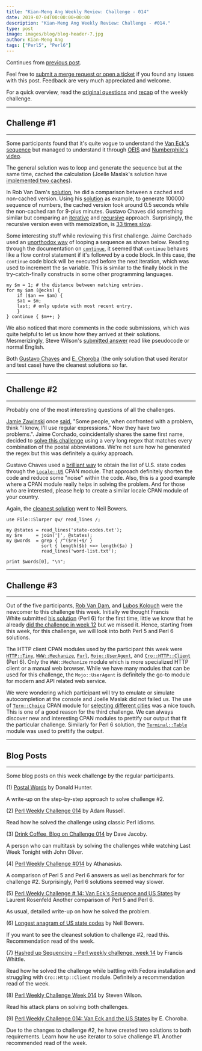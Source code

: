 ```yaml
---
title: "Kian-Meng Ang Weekly Review: Challenge - 014"
date: 2019-07-04T00:00:00+00:00
description: "Kian-Meng Ang Weekly Review: Challenge - #014."
type: post
image: images/blog/blog-header-7.jpg
author: Kian-Meng Ang
tags: ["Perl5", "Perl6"]
---
```


Continues from [previous post](https://www.kianmeng.org/2019/06/perl-weekly-challenge-013-2019-week-26.html).

Feel free to [submit a merge request or open a ticket](https://github.com/manwar/perlweeklychallenge) if you found any
issues with this post. Feedback are very much appreciated and welcome. 

For a quick overview, read the [original questions](https://perlweeklychallenge.org/blog/perl-weekly-challenge-014/)
and [recap](https://perlweeklychallenge.org/blog/recap-challenge-014/) of the weekly challenge. 

***
## Challenge #1
***

Some participants found that it's quite vogue to understand the [Van Eck's sequence](https://en.wikipedia.org/wiki/Van_Eck%27s_sequence) but managed to understand it through [OEIS](https://oeis.org/A181391) and [Numberphile's
video](https://www.youtube.com/watch?v=etMJxB-igrc). 

The general solution was to loop and generate the sequence but at the same time, cached the
calculation (Joelle Maslak's solution have [implemented two caches](https://github.com/manwar/perlweeklychallenge-club/blob/master/challenge-014/joelle-maslak/perl5/ch-1.pl)).

In Rob Van Dam's [solution](https://github.com/manwar/perlweeklychallenge-club/blob/master/challenge-014/rob-van-dam/perl5/ch-1.pl), he did a comparison between a cached and non-cached version. Using his [solution](https://github.com/manwar/perlweeklychallenge-club/blob/master/challenge-014/rob-van-dam/perl5/ch-1.pl) as example, to generate 100000 sequence of numbers, the cached version took around 0.5 seconds while the non-cached ran for 9-plus minutes. Gustavo Chaves did something similar but comparing an [iterative](https://github.com/manwar/perlweeklychallenge-club/blob/master/challenge-014/gustavo-chaves/perl5/ch-1.pl) and [recursive](https://github.com/manwar/perlweeklychallenge-club/blob/master/challenge-014/gustavo-chaves/perl5/ch-1-recursive.pl) approach. Surprisingly, the recursive version even with memoization, is [33 times
slow](https://github.com/manwar/perlweeklychallenge-club/blob/master/challenge-014/gustavo-chaves/perl5/README.pod).

Some interesting stuff while reviewing this first challenge. Jaime Corchado used an [unorthodox way](https://github.com/manwar/perlweeklychallenge-club/blob/master/challenge-014/jaime/perl5/ch-1.pl) of looping a sequence as shown below. Reading through the documentation on [`continue`](https://perldoc.perl.org/functions/continue.html), it seemed that `continue` behaves like a flow control statement if it's followed by a code block. In this case, the `continue` code block will be executed before the next iteration, which was used to increment the `$m` variable. This is similar to the finally block in the try-catch-finally constructs in some other programming languages.

    my $m = 1; # the distance between matching entries.
    for my $am (@ecks) {
        if ($an == $am) {
    	$a1 = $m;
    	last; # only update with most recent entry.
        }
    } continue { $m++; }

We also noticed that more comments in the code submissions, which was quite helpful to let us know how they arrived at their solutions. Mesmerizingly, Steve Wilson's [submitted answer](https://github.com/manwar/perlweeklychallenge-club/blob/master/challenge-014/steven-wilson/perl5/ch-1.pl) read like pseudocode or normal English. 

Both [Gustavo Chaves](https://github.com/manwar/perlweeklychallenge-club/blob/master/challenge-014/gustavo-chaves/perl5/ch-1.pl) and [E. Choroba](https://github.com/manwar/perlweeklychallenge-club/blob/master/challenge-014/e-choroba/perl5/ch-1.pl) (the only solution that used iterator and test case) have the cleanest solutions so far. 


***
## Challenge #2
***

Probably one of the most interesting questions of all the challenges. 

[Jamie Zawinski](https://en.wikiquote.org/wiki/Jamie_Zawinski) once [said](http://regex.info/blog/2006-09-15/247), "Some people, when confronted with a problem, think "I know, I'll use regular expressions." Now they have two problems.". Jaime Corchado, coincidentally shares the same first name, decided to [solve this challenge](https://github.com/manwar/perlweeklychallenge-club/blob/master/challenge-014/jaime/perl5/ch-2.pl) using a very long regex that matches every combination of the postal abbreviations. We're not sure how he generated the regex but this was definitely a quirky approach. 

Gustavo Chaves used a [brilliant way](https://github.com/manwar/perlweeklychallenge-club/blob/master/challenge-014/gustavo-chaves/perl5/ch-2.pl) to obtain the list of U.S. state codes through the [`Locale::US`](https://metacpan.org/pod/Locale::US) CPAN module. That approach definitely shorten the code and reduce some "noise" within the code. Also, this is a good example where a CPAN module really helps in solving the problem. And for those who are interested, please help to create a similar locale CPAN module of your country. 

Again, the [cleanest solution](http://neilb.org/2019/06/26/state-code-anagrams.html) went to Neil Bowers.

    use File::Slurper qw/ read_lines /;

    my @states = read_lines('state-codes.txt');
    my $re     = join('|', @states);
    my @words  = grep { /^($re)+$/ }
                 sort { length($b) <=> length($a) }
                 read_lines('word-list.txt');

    print $words[0], "\n";

***
## Challenge #3
***

Out of the five participants, [Rob Van Dam](https://github.com/manwar/perlweeklychallenge-club/blob/master/challenge-014/rob-van-dam/perl5/ch-3.pl), and [Lubos Kolouch](https://github.com/manwar/perlweeklychallenge-club/blob/master/challenge-014/lubos-kolouch/perl5/ch-3.pl) were the newcomer to this challenge this week. Initially we thought Francis White submitted [his solution](https://github.com/manwar/perlweeklychallenge-club/blob/master/challenge-014/fjwhittle/perl6/ch-3.p6) (Perl 6) for the first time, little we know that he already [did the challenge in week 12](https://github.com/fjwhittle/perlweeklychallenge-club/blob/master/challenge-012/fjwhittle/perl6/ch-3.p6) but we missed it. Hence, starting from this week, for this challenge, we will look into both Perl 5 and Perl 6 solutions. 

The HTTP client CPAN modules used by the participant this week were [`HTTP::Tiny`](https://metacpan.org/pod/HTTP::Tiny), [`WWW::Mechanize`](https://metacpan.org/pod/WWW::Mechanize), [`Furl`](https://metacpan.org/pod/Furl), [`Mojo::UserAgent`](https://metacpan.org/pod/Mojo::UserAgent), and [`Cro::HTTP::Client`](https://cro.services/) (Perl 6). Only the `WWW::Mechanize` module which is more specialized HTTP client or a manual web browser. While we have many modules that can be used for this challenge, the `Mojo::UserAgent` is definitely the go-to module for modern and API related web service. 

We were wondering which participant will try to emulate or simulate autocompletion at the console and Joelle Maslak did not failed us. The use of [`Term::Choice`](https://metacpan.org/pod/Term::Choose) CPAN module for [selecting different cities](https://github.com/manwar/perlweeklychallenge-club/blob/master/challenge-014/joelle-maslak/perl5/ch-3.pl) was a nice touch. This is one of a good reason for the third challenge. We can always discover new and interesting CPAN modules to prettify our output that fit the particular challenge. Similarly for Perl 6 solution, the [`Terminal::Table`](https://modules.perl6.org/dist/Terminal::Table:cpan:ALOREN) module was used to prettify the output. 


***
## Blog Posts
***
Some blog posts on this week challenge by the regular participants. 

(1) [Postal Words](http://donaldh.wtf/2019/06/postal-words/) by Donald Hunter. 

A write-up on the step-by-step approach to solve challenge #2. 

(2) [Perl Weekly Challenge 014](https://adamcrussell.livejournal.com/4974.html) by Adam Russell. 

Read how he solved the challenge using classic Perl idioms. 

(3) [Drink Coffee, Blog on Challenge 014](https://jacoby.github.io//2019/06/24/drink-coffee-blog-on-challenge-014.html) by Dave Jacoby. 

A person who can multitask by solving the challenges while watching Last Week Tonight with John Oliver. 

(4) [Perl Weekly Challenge #014](http://blogs.perl.org/users/athanasius/2019/06/perl-weekly-challenge-014.html) by Athanasius.

A comparison of Perl 5 and Perl 6 answers as well as benchmark for for challenge #2. Surprisingly, Perl 6 solutions seemed way slower. 

(5) [Perl Weekly Challenge # 14: Van Eck's Sequence and US States](http://blogs.perl.org/users/laurent_r/2019/06/perl-weekly-challenge-14-van-ecks-sequence-and-us-states.html) by Laurent Rosenfeld Another comparison of Perl 5 and Perl 6.

As usual, detailed write-up on how he solved the problem. 

(6) [Longest anagram of US state codes](http://neilb.org/2019/06/26/state-code-anagrams.html) by Neil Bowers. 

If you want to see the cleanest solution to challenge #2, read this. Recommendation read of the week. 

(7) [Hashed up Sequencing – Perl weekly challenge, week 14](https://rage.powered.ninja/2019/06/30/hashed-up-sequencing.html) by Francis Whittle. 

Read how he solved the challenge while battling with Fedora installation and struggling with `Cro::Http::Client` module. Definitely a recommendation read of the week. 

(8) [Perl Weekly Challenge Week 014](http://tilde.town/~wlsn/pwc014.html) by Steven Wilson. 

Read his attack plans on solving both challenges. 

(9) [Perl Weekly Challenge 014: Van Eck and the US States](http://blogs.perl.org/users/e_choroba/2019/06/perl-weekly-challenge-014-van-eck-and-the-us-states.html) by E. Choroba. 

Due to the changes to challenge #2, he have created two solutions to both requirements. Learn how he use iterator to solve challenge #1. Another recommended read of the week.